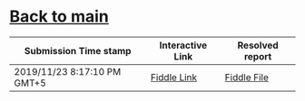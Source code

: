 # [Back to main](https://github.com/glaghari/database-assignement-2019)
|Submission Time stamp          | Interactive Link                                                                              | Resolved report                                                                              |
| ----------------------------- | --------------------------------------------------------------------------------------------- | -------------------------------------------------------------------------------------------- |
| 2019/11/23 8:17:10 PM GMT+5 | [Fiddle Link](https://dbfiddle.uk/?rdbms=oracle_11.2&fiddle=3be45486729b99524045c4f094367cc7) | [Fiddle File](processed/csm-94/3be45486729b99524045c4f094367cc7.md) |
